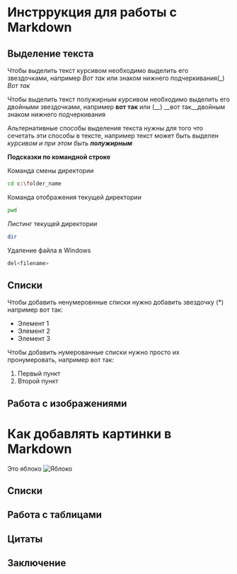 # Инстррукция для работы с Markdown

## Выделение текста

Чтобы выделить текст курсивом необходимо выделить его звездочками, например *Вот так* или знаком нижнего подчеркивания(_) _Вот так_

Чтобы выделить текст полужирным курсивом необходимо выделить его двойными звездочками, например **вот так** или (__) __вот так__двойным знаком нижнего подчеркивания

Альтернативные способы выделения текста нужны для того что сечетать эти способы в тексте, например текст может быть выделен _курсивом и при этом быть **полужирным**_

**Подсказки по командной строке**

Команда смены директории
```sh
cd c:\folder_name
```
Команда отображения текущей директории
```sh
pwd
```
Листинг текущей директории
```sh
dir
```

Удаление файла в Windows
```sh
del<filename>
```
## Списки

Чтобы добавить ненумеровнные списки нужно добавить звездочку (*) например вот так:
* Элемент 1
* Элемент 2
* Элемент 3

Чтобы добавить нумерованные списки нужно просто их пронумеровать, например вот так:
1. Первый пункт 
2. Второй пункт


## Работа с изображениями

# Как добавлять картинки в Markdown


Это яблоко 
![Яблоко](apple.jpg)

## Списки

## Работа с таблицами

## Цитаты

## Заключение